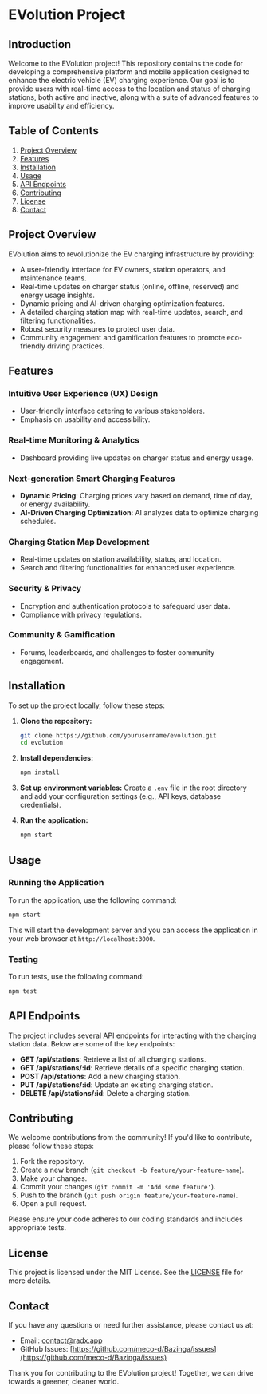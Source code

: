 # EVolution Project

## Introduction

Welcome to the EVolution project! This repository contains the code for developing a comprehensive platform and mobile application designed to enhance the electric vehicle (EV) charging experience. Our goal is to provide users with real-time access to the location and status of charging stations, both active and inactive, along with a suite of advanced features to improve usability and efficiency.

## Table of Contents

1. [Project Overview](#project-overview)
2. [Features](#features)
3. [Installation](#installation)
4. [Usage](#usage)
5. [API Endpoints](#api-endpoints)
6. [Contributing](#contributing)
7. [License](#license)
8. [Contact](#contact)

## Project Overview

EVolution aims to revolutionize the EV charging infrastructure by providing:

- A user-friendly interface for EV owners, station operators, and maintenance teams.
- Real-time updates on charger status (online, offline, reserved) and energy usage insights.
- Dynamic pricing and AI-driven charging optimization features.
- A detailed charging station map with real-time updates, search, and filtering functionalities.
- Robust security measures to protect user data.
- Community engagement and gamification features to promote eco-friendly driving practices.

## Features

### Intuitive User Experience (UX) Design
- User-friendly interface catering to various stakeholders.
- Emphasis on usability and accessibility.

### Real-time Monitoring & Analytics
- Dashboard providing live updates on charger status and energy usage.

### Next-generation Smart Charging Features
- **Dynamic Pricing**: Charging prices vary based on demand, time of day, or energy availability.
- **AI-Driven Charging Optimization**: AI analyzes data to optimize charging schedules.

### Charging Station Map Development
- Real-time updates on station availability, status, and location.
- Search and filtering functionalities for enhanced user experience.

### Security & Privacy
- Encryption and authentication protocols to safeguard user data.
- Compliance with privacy regulations.

### Community & Gamification
- Forums, leaderboards, and challenges to foster community engagement.

## Installation

To set up the project locally, follow these steps:

1. **Clone the repository:**
   ```bash
   git clone https://github.com/yourusername/evolution.git
   cd evolution
   ```

2. **Install dependencies:**
   ```bash
   npm install
   ```

3. **Set up environment variables:**
   Create a `.env` file in the root directory and add your configuration settings (e.g., API keys, database credentials).

4. **Run the application:**
   ```bash
   npm start
   ```

## Usage

### Running the Application

To run the application, use the following command:

```bash
npm start
```

This will start the development server and you can access the application in your web browser at `http://localhost:3000`.

### Testing

To run tests, use the following command:

```bash
npm test
```

## API Endpoints

The project includes several API endpoints for interacting with the charging station data. Below are some of the key endpoints:

- **GET /api/stations**: Retrieve a list of all charging stations.
- **GET /api/stations/:id**: Retrieve details of a specific charging station.
- **POST /api/stations**: Add a new charging station.
- **PUT /api/stations/:id**: Update an existing charging station.
- **DELETE /api/stations/:id**: Delete a charging station.

## Contributing

We welcome contributions from the community! If you'd like to contribute, please follow these steps:

1. Fork the repository.
2. Create a new branch (`git checkout -b feature/your-feature-name`).
3. Make your changes.
4. Commit your changes (`git commit -m 'Add some feature'`).
5. Push to the branch (`git push origin feature/your-feature-name`).
6. Open a pull request.

Please ensure your code adheres to our coding standards and includes appropriate tests.

## License

This project is licensed under the MIT License. See the [LICENSE](LICENSE) file for more details.

## Contact

If you have any questions or need further assistance, please contact us at:

- Email: contact@radx.app
- GitHub Issues: [https://github.com/meco-d/Bazinga/issues](https://github.com/meco-d/Bazinga/issues)

Thank you for contributing to the EVolution project! Together, we can drive towards a greener, cleaner world.
